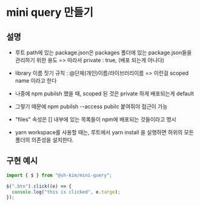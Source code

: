 # mini query 만들기

## 설명

- 루트 path에 있는 package.json은 packages 폴더에 있는 package.json들을 관리하기 위한 용도 => 따라서 private : true, (배포 되는게 아니다)

- library 이름 짓기 규칙 : @단체(개인)이름/라이브러리이름 => 이런걸 scoped name 이라고 한다
- 나중에 npm pubilsh 했을 때, scoped 된 것은 private 하게 배포되는게 default
- 그렇기 때문에 npm pubilsh --access pubilc 붙여줘야 접근이 가능

- "files" 속성은 [] 내부에 있는 목록들이 npm에 배포되는 것들이라고 명시

- yarn workspace를 사용할 때는, 루트에서 yarn install 을 실행하면 하위의 모든 폴더의 의존성을 설치한다.

## 구현 예시

```js
import { $ } from "@sh-kim/mini-query";

$(".btn").click((e) => {
  console.log("this is clicked", e.targe);
});
```
